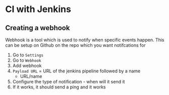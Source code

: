 # CI with Jenkins

## Creating a webhook 
Webhook is a tool which is used to notify when specific events happen. This can be setup on Github on the repo which you want notifcations for
1. Go to `Settings`
2. Go to `Webhook`
3. Add webhook
4. `Payload URL` = URL of the jenkins pipeline followed by a name 
   - URL/name
5. Configure the type of notification - when will it send it
6. If it works, it should send a ping and it works

